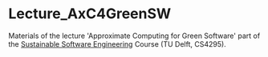 # Lecture_AxC4GreenSW
Materials of the lecture 'Approximate Computing for Green Software' part of the [Sustainable Software Engineering](https://luiscruz.github.io/course_sustainableSE/2023/) Course (TU Delft, CS4295). 
